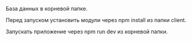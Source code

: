 База данных в корневой папке.

Перед запуском установить модули через npm install из папки client.

Запускать приложение через npm run dev из корневой папки.